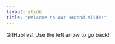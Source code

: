 ```yaml
---
layout: slide
title: "Welcome to our second slide!"
---
```

GitHubTest
Use the left arrow to go back!
